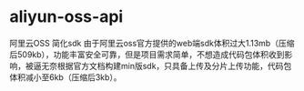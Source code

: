 # aliyun-oss-api
阿里云OSS 简化sdk
由于阿里云oss官方提供的web端sdk体积过大1.13mb（压缩后509kb），功能丰富安全可靠，但是项目需求简单，不想造成代码包体积收到影响，被逼无奈根据官方文档构建min版sdk，只具备上传及分片上传功能，代码包体积减小至6kb（压缩后3kb）。

